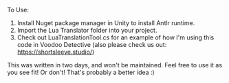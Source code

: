 To Use:
1) Install Nuget package manager in Unity to install Antlr runtime.
2) Import the Lua Translator folder into your project.
3) Check out LuaTranslationTool.cs for an example of how I'm using this code in Voodoo Detective (also please check us out: https://shortsleeve.studio/)

This was written in two days, and won't be maintained. Feel free to use it as you see fit! Or don't!  That's probably a better idea :)